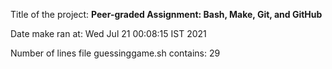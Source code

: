 Title of the project: __Peer-graded Assignment: Bash, Make, Git, and GitHub__

Date make ran at:
Wed Jul 21 00:08:15 IST 2021

Number of lines file guessinggame.sh contains:
29

